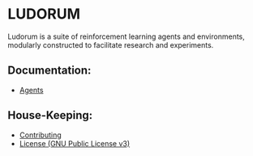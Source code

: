 # LUDORUM

Ludorum is a suite of reinforcement learning agents and environments, modularly constructed to facilitate research and experiments.

## Documentation:

* [Agents](./agents/README.md)

## House-Keeping:

* [Contributing](./CONTRIBUTING)
* [License (GNU Public License v3)](./LICENSE)